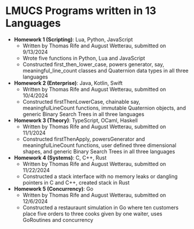 # LMUCS Programs written in 13 Languages

- **Homework 1 (Scripting)**: Lua, Python, JavaScript
  - Written by Thomas Rife and August Wetterau, submitted on 9/13/2024
  - Wrote five functions in Python, Lua and JavaScript
  - Constructed first_then_lower_case, powers generator, say, meaningful_line_count classes and Quaternion data types in all three languages
- **Homework 2 (Enterprise)**: Java, Kotlin, Swift
  - Written by Thomas Rife and August Wetterau, submitted on 10/4/2024
  - Constructed firstThenLowerCase, chainable say, meaningfulLineCount functions, immutable Quaternion objects, and generic Binary Search Trees in all three languages
- **Homework 3 (Theory)**: TypeScript, OCaml, Haskell
  - Written by Thomas Rife and August Wetterau, submitted on 11/1/2024
  - Constructed firstThenApply, powersGenerator and meaningfulLineCount functions, user defined three dimensional shapes, and generic Binary Search Trees in all three languages
- **Homework 4 (Systems)**: C, C++, Rust
  - Written by Thomas Rife and August Wetterau, submitted on 11/22/2024
  - Constructed a stack interface with no memory leaks or dangling pointers in C and C++, created stack in Rust
- **Homework 5 (Concurrency)**: Go
  - Written by Thomas Rife and August Wetterau, submitted on 12/6/2024
  - Constructed a restauraunt simulation in Go where ten customers place five orders to three cooks given by one waiter, uses GoRoutines and concurrency

